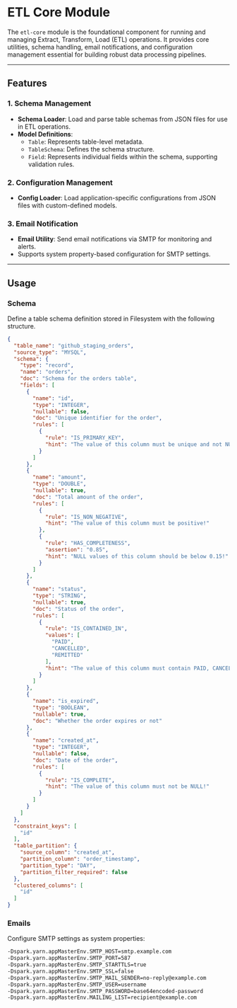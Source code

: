 # ETL Core Module

The `etl-core` module is the foundational component for running and managing Extract, Transform, Load (ETL) operations. 
It provides core utilities, schema handling, email notifications, and configuration management essential
for building robust data processing pipelines.

---

## Features

### 1. Schema Management
- **Schema Loader**: Load and parse table schemas from JSON files for use in ETL operations.
- **Model Definitions**:
    - `Table`: Represents table-level metadata.
    - `TableSchema`: Defines the schema structure.
    - `Field`: Represents individual fields within the schema, supporting validation rules.

### 2. Configuration Management
- **Config Loader**: Load application-specific configurations from JSON files with custom-defined models.

### 3. Email Notification
- **Email Utility**: Send email notifications via SMTP for monitoring and alerts.
- Supports system property-based configuration for SMTP settings.

---

## Usage

### Schema

Define a table schema definition stored in Filesystem with the following structure.

```json
{
  "table_name": "github_staging_orders",
  "source_type": "MYSQL",
  "schema": {
    "type": "record",
    "name": "orders",
    "doc": "Schema for the orders table",
    "fields": [
      {
        "name": "id",
        "type": "INTEGER",
        "nullable": false,
        "doc": "Unique identifier for the order",
        "rules": [
          {
            "rule": "IS_PRIMARY_KEY",
            "hint": "The value of this column must be unique and not NULL!"
          }
        ]
      },
      {
        "name": "amount",
        "type": "DOUBLE",
        "nullable": true,
        "doc": "Total amount of the order",
        "rules": [
          {
            "rule": "IS_NON_NEGATIVE",
            "hint": "The value of this column must be positive!"
          },
          {
            "rule": "HAS_COMPLETENESS",
            "assertion": "0.85",
            "hint": "NULL values of this column should be below 0.15!"
          }
        ]
      },
      {
        "name": "status",
        "type": "STRING",
        "nullable": true,
        "doc": "Status of the order",
        "rules": [
          {
            "rule": "IS_CONTAINED_IN",
            "values": [
              "PAID",
              "CANCELLED",
              "REMITTED"
            ],
            "hint": "The value of this column must contain PAID, CANCELLED, and REMITTED only"
          }
        ]
      },
      {
        "name": "is_expired",
        "type": "BOOLEAN",
        "nullable": true,
        "doc": "Whether the order expires or not"
      },
      {
        "name": "created_at",
        "type": "INTEGER",
        "nullable": false,
        "doc": "Date of the order",
        "rules": [
          {
            "rule": "IS_COMPLETE",
            "hint": "The value of this column must not be NULL!"
          }
        ]
      }
    ]
  },
  "constraint_keys": [
    "id"
  ],
  "table_partition": {
    "source_column": "created_at",
    "partition_column": "order_timestamp",
    "partition_type": "DAY",
    "partition_filter_required": false
  },
  "clustered_columns": [
    "id"
  ]
}
```

### Emails

Configure SMTP settings as system properties:

```bash
-Dspark.yarn.appMasterEnv.SMTP_HOST=smtp.example.com
-Dspark.yarn.appMasterEnv.SMTP_PORT=587
-Dspark.yarn.appMasterEnv.SMTP_STARTTLS=true
-Dspark.yarn.appMasterEnv.SMTP_SSL=false
-Dspark.yarn.appMasterEnv.SMTP_MAIL_SENDER=no-reply@example.com
-Dspark.yarn.appMasterEnv.SMTP_USER=username
-Dspark.yarn.appMasterEnv.SMTP_PASSWORD=base64encoded-password
-Dspark.yarn.appMasterEnv.MAILING_LIST=recipient@example.com
```

